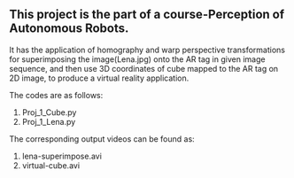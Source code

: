 

## This project is the part of a course-Perception of Autonomous Robots.

It has the application of homography and warp perspective transformations for superimposing the image(Lena.jpg) onto the AR tag in given image sequence, and then use 3D coordinates of cube mapped to the AR tag on 2D image, to produce a virtual reality application.

The codes are as follows:
1) Proj_1_Cube.py
2) Proj_1_Lena.py

The corresponding output videos can be found as:
1) lena-superimpose.avi
2) virtual-cube.avi
